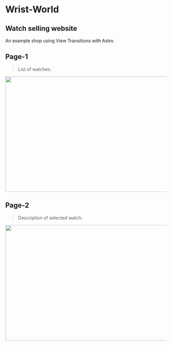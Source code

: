 # Wrist-World
## Watch selling website
An example shop using View Transitions with Astro.

## Page-1
> List of watches.
<img src="./screenshots/OPFrenzy - Page1.jpg" width="640" height="360"/>

## Page-2
> Description of selected watch.
<img src="./screenshots/OPFrenzy - Page2.jpg" width="640" height="360"/>

